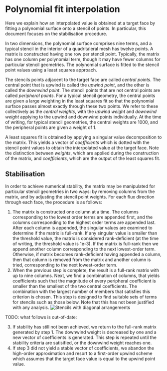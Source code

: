 Polynomial fit interpolation
============================

Here we explain how an interpolated value is obtained at a target face by fitting a polynomial surface onto a stencil of points.  In particular, this document focuses on the stabilisation procedure.

In two dimensions, the polynomial surface comprises nine terms, and a typical stencil in the interior of a quadritaleral mesh has twelve points.  A matrix is constructed having one row per stencil point.  Typically, the matrix has one column per polynomial term, though it may have fewer columns for particular stencil geometries.  The polynomial surface is fitted to the stencil point values using a least squares approach.

The stencils points adjacent to the target face are called *central points*.  The central point that is upwind is called the *upwind point*, and the other is called the *downwind point*.  The stencil points that are not central points are called *peripheral points*.  For a typical stencil geometry, the central points are given a large weighting in the least squares fit so that the polynomial surface passes almost exactly through these two points.  We refer to these collectively as the *central weights*, with the *upwind weight* and *downwind weight* applying to the upwind and downwind points individually.  At the time of writing, for typical stencil geometries, the central weights are 1000, and the peripheral points are given a weight of 1.

A least squares fit is obtained by applying a singular value decomposition to the matrix.  This yields a vector of *coefficients* which is dotted with the stencil point values to obtain the interpolated value at the target face.  Note the distinction between *weights*, which are applied during the construction of the matrix, and *coefficients*, which are the output of the least squares fit.

Stabilisation
-------------

In order to achieve numerical stability, the matrix may be manipulated for particular stencil geometries in two ways: by removing columns from the matrix, and by adjusting the stencil point weights.  For each flux direction through each face, the procedure is as follows:

1. The matrix is constructed one column at a time.  The columns corresponding to the lowest order terms are appended first, and the columns corresponding to the highest order terms are appended last.  After each column is appended, the singular values are examined to determine if the matrix is full-rank.  If any singular value is smaller than the threshold value, the matrix is considered rank-deficient (at the time of writing, the threshold value is 1e-3).  If the matrix is full-rank then we append another column corresponding to the next lowest-order term.  Otherwise, if matrix becomes rank-deficient having appended a column, then that column is removed from the matrix and another column is tried, corresponding to the next lowest-order term.
2. When the previous step is complete, the result is a full-rank matrix with up to nine columns.  Next, we find a combination of columns, that yields coefficients such that the magnitude of every peripheral coefficient is smaller than the smallest of the two central coefficients.   The combination with the largest number of members that satisfies this criterion is chosen.  This step is designed to find suitable sets of terms for stencils such as those below.  Note that this has not been justified with any analysis.
![Stencils with diagonal arrangements](https://raw.githubusercontent.com/hertzsprung/slant-cell-advection/master/src/slant-cell-advection/diagonal-stencils.png "Stencils with diagonal arrangements")

TODO: what follows is out-of-date: 

3. If stability has still not been achieved, we return to the full-rank matrix generated by step 1.  The downwind weight is decreased by one and a new vector of coefficients is generated.  This step is repeated until the stability criteria are satisified, or the downwind weight reaches one.
4. If step 3 did not yield a stable vector of coefficients, we abandon the high-order approximation and resort to a first-order upwind scheme which assumes that the target face value is equal to the upwind point value.
